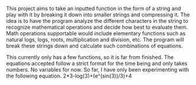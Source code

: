 This project aims to take an inputted function in the form of a string and play with it by breaking it down into smaller strings and compressing it. The idea is to have the program analyze the different characters in the string to recognize mathematical operations and decide how best to evaluate them. Math operations supportable would include elementary functions such as natural logs, logs, roots, multiplication and division, etc. The program will break these strings down and calculate such combinations of equations.

This currently only has a few functions, so it is far from finished. The equations accepted follow a strict format for the time being and only takes numbers. No variables for now. 
So far, I have only been experimenting with the following equation. 
2*3-log(3)+(e^(sin(3))/3)+4